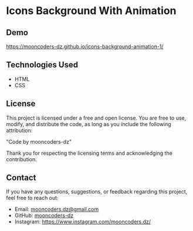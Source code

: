 # Icons Background With Animation

## Demo
https://mooncoders-dz.github.io/icons-background-animation-1/

## Technologies Used
- HTML
- CSS

## License

This project is licensed under a free and open license. You are free to use, modify, and distribute the code, as long as you include the following attribution:

"Code by mooncoders-dz"

Thank you for respecting the licensing terms and acknowledging the contribution.

## Contact

If you have any questions, suggestions, or feedback regarding this project, feel free to reach out:

- Email: mooncoders.dz@gmail.com
- GitHub: [mooncoders-dz](https://github.com/mooncoders-dz)
- Instagram: https://www.instagram.com/mooncoders.dz/
